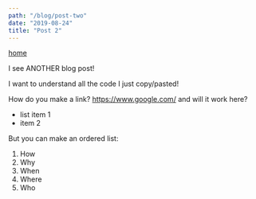 ```yaml
---
path: "/blog/post-two"
date: "2019-08-24"
title: "Post 2"
---
```

[home](/)

I see ANOTHER blog post!

I want to understand all the code I just copy/pasted!

How do you make a link? https://www.google.com/ and will it work here?

- list item 1
- item 2

But you can make an ordered list:

1. How
2. Why
3. When
4. Where
5. Who